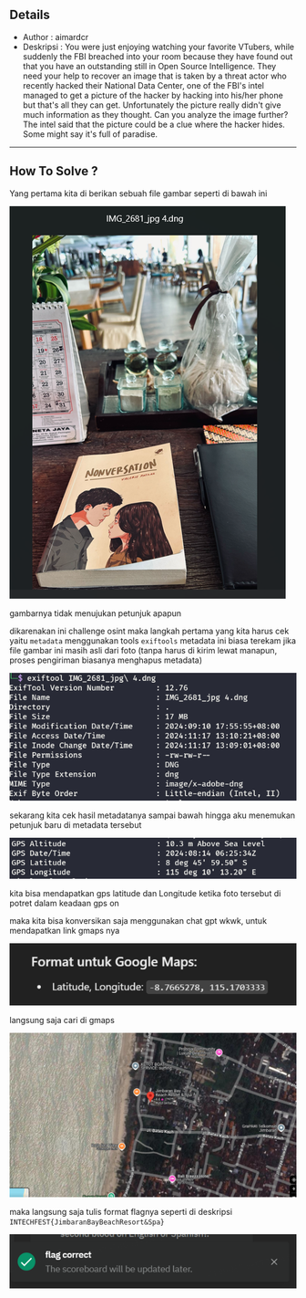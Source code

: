 ## **Details**
- Author : aimardcr
- Deskripsi : You were just enjoying watching your favorite VTubers, while suddenly the FBI breached into your room because they have found out that you have an outstanding still in Open Source Intelligence. They need your help to recover an image that is taken by a threat actor who recently hacked their National Data Center, one of the FBI's intel managed to get a picture of the hacker by hacking into his/her phone but that's all they can get. Unfortunately the picture really didn't give much information as they thought. Can you analyze the image further? The intel said that the picture could be a clue where the hacker hides. Some might say it's full of paradise.
---

## How To Solve ?
Yang pertama kita di berikan sebuah file gambar seperti di bawah ini

![Preview](images/1.png)

gambarnya tidak menujukan petunjuk apapun

dikarenakan ini challenge osint maka langkah pertama yang kita harus cek yaitu `metadata` menggunakan tools `exiftools`
metadata ini biasa terekam jika file gambar ini masih asli dari foto (tanpa harus di kirim lewat manapun, proses pengiriman biasanya menghapus metadata)

![Preview](images/2.png)

sekarang kita cek hasil metadatanya sampai bawah hingga aku menemukan petunjuk baru di metadata tersebut

![Preview](images/3.png)

kita bisa mendapatkan gps latitude dan Longitude ketika foto tersebut di potret dalam keadaan gps on

maka kita bisa konversikan saja menggunakan chat gpt wkwk, untuk mendapatkan link gmaps nya

![Preview](images/4.png)

langsung saja cari di gmaps 

![Preview](images/5.png)

maka langsung saja tulis format flagnya seperti di deskripsi
`INTECHFEST{JimbaranBayBeachResort&Spa}`

![Preview](images/6.png)
